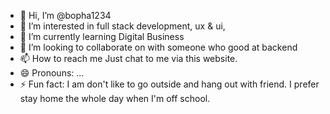 - 👋 Hi, I’m @bopha1234
- 👀 I’m interested in full stack development, ux & ui, 
- 🌱 I’m currently learning Digital Business
- 💞️ I’m looking to collaborate on with someone who good at backend 
- 📫 How to reach me Just chat to me via this website.
- 😄 Pronouns: ...
- ⚡ Fun fact: I am don't like to go outside and hang out with friend. I prefer stay home the whole day when I'm off school.

<!---
bopha1234/bopha1234 is a ✨ special ✨ repository because its `README.md` (this file) appears on your GitHub profile.
You can click the Preview link to take a look at your changes.
--->
